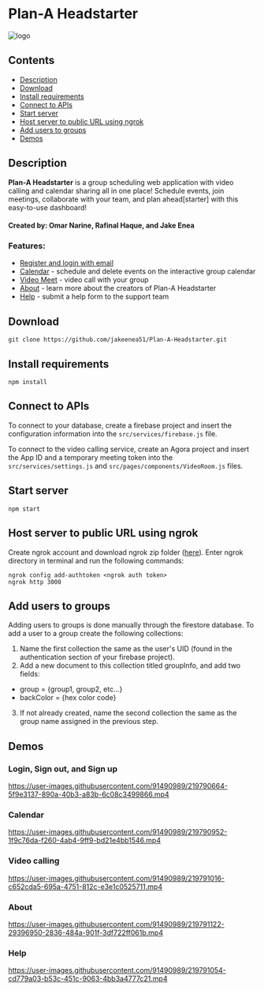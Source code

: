 # Plan-A Headstarter
![logo](https://user-images.githubusercontent.com/91490989/219719756-3a0e7247-13c6-4b8c-8073-bd2e38ea3611.png)

## Contents
- [Description](https://github.com/jakeenea51/Plan-A-Headstarter#description)
- [Download](https://github.com/jakeenea51/Plan-A-Headstarter#download)
- [Install requirements](https://github.com/jakeenea51/Plan-A-Headstarter#install-requirements)
- [Connect to APIs](https://github.com/jakeenea51/Plan-A-Headstarter#connect-to-apis)
- [Start server](https://github.com/jakeenea51/Plan-A-Headstarter#start-server)
- [Host server to public URL using ngrok](https://github.com/jakeenea51/Plan-A-Headstarter#host-server-to-public-url-using-ngrok)
- [Add users to groups](https://github.com/jakeenea51/Plan-A-Headstarter#add-users-to-groups)
- [Demos](https://github.com/jakeenea51/Plan-A-Headstarter#demos)

## Description

__Plan-A Headstarter__ is a group scheduling web application with video calling and calendar sharing all in one place! Schedule events, join meetings, collaborate with your team, and plan ahead[starter] with this easy-to-use dashboard!

#### Created by: Omar Narine, Rafinal Haque, and Jake Enea

### Features:
- [Register and login with email](https://github.com/jakeenea51/Plan-A-Headstarter#login-sign-out-and-sign-up)
- [Calendar](https://github.com/jakeenea51/Plan-A-Headstarter#calendar) - schedule and delete events on the interactive group calendar
- [Video Meet](https://github.com/jakeenea51/Plan-A-Headstarter#video-calling) - video call with your group
- [About](https://github.com/jakeenea51/Plan-A-Headstarter#about) - learn more about the creators of Plan-A Headstarter
- [Help](https://github.com/jakeenea51/Plan-A-Headstarter#help) - submit a help form to the support team


## Download
```
git clone https://github.com/jakeenea51/Plan-A-Headstarter.git
```

## Install requirements
```
npm install
```

## Connect to APIs
To connect to your database, create a firebase project and insert the configuration information into the ```src/services/firebase.js``` file.

To connect to the video calling service, create an Agora project and insert the App ID and a temporary meeting token into the ```src/services/settings.js``` and ```src/pages/components/VideoRoom.js``` files.

## Start server
```
npm start
```

## Host server to public URL using ngrok
Create ngrok account and download ngrok zip folder ([here](https://ngrok.com/download)). Enter ngrok directory in terminal and run the following commands:
```
ngrok config add-authtoken <ngrok auth token>
ngrok http 3000
```

## Add users to groups
Adding users to groups is done manually through the firestore database. To add a user to a group create the following collections:
1. Name the first collection the same as the user's UID (found in the authentication section of your firebase project).
2. Add a new document to this collection titled groupInfo, and add two fields:
- group = {group1, group2, etc...}
- backColor = {hex color code}
3. If not already created, name the second collection the same as the group name assigned in the previous step.

## Demos
### Login, Sign out, and Sign up

https://user-images.githubusercontent.com/91490989/219790664-5f9e3137-890a-40b3-a83b-6c08c3499866.mp4



### Calendar

https://user-images.githubusercontent.com/91490989/219790952-1f9c76da-f260-4ab4-9ff9-bd21e4bb1546.mp4



### Video calling

https://user-images.githubusercontent.com/91490989/219791016-c652cda5-695a-4751-812c-e3e1c0525711.mp4



### About

https://user-images.githubusercontent.com/91490989/219791122-29396950-2836-484a-901f-3df722ff061b.mp4



### Help

https://user-images.githubusercontent.com/91490989/219791054-cd779a03-b53c-451c-9063-4bb3a4777c21.mp4
